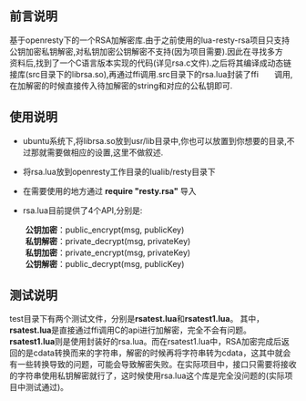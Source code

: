 ## 前言说明
基于openresty下的一个RSA加解密库.由于之前使用的lua-resty-rsa项目只支持公钥加密私钥解密,对私钥加密公钥解密不支持(因为项目需要).因此在寻找多方　　资料后,找到了一个C语言版本实现的代码(详见rsa.c文件).之后将其编译成动态链接库(src目录下的librsa.so),再通过ffi调用.src目录下的rsa.lua封装了ffi　　调用,在加解密的时候直接传入待加解密的string和对应的公私钥即可.


## 使用说明
* ubuntu系统下,将librsa.so放到usr/lib目录中,你也可以放置到你想要的目录,不过那就需要做相应的设置,这里不做叙述.

* 将rsa.lua放到openresty工作目录的lualib/resty目录下

* 在需要使用的地方通过 **require "resty.rsa"** 导入

* rsa.lua目前提供了4个API,分别是:  

　　**公钥加密**：public_encrypt(msg, publicKey)  
　　**私钥解密**：private_decrypt(msg, privateKey)  
　　**私钥加密**：private_encrypt(msg, privateKey)  
　　**公钥解密**：public_decrypt(msg, publicKey)  

## 测试说明
test目录下有两个测试文件，分别是**rsatest.lua**和**rsatest1.lua**。
其中，**rsatest.lua**是直接通过ffi调用C的api进行加解密，完全不会有问题。
**rsatest1.lua**则是使用封装好的rsa.lua。而在rsatest1.lua中，RSA加密完成后返回的是cdata转换而来的字符串，解密的时候再将字符串转为cdata，这其中就会有一些转换导致的问题，可能会导致解密失败。在实际项目中，接口只需要将接收的字符串使用私钥解密就行了，这时候使用rsa.lua这个库是完全没问题的(实际项目中测试通过)。
